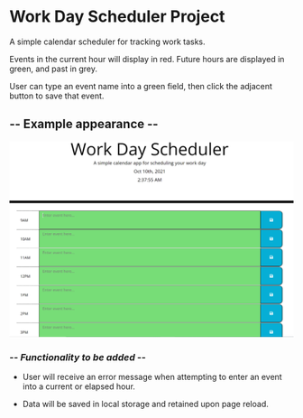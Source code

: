 # Work Day Scheduler Project

A simple calendar scheduler for tracking work tasks.

Events in the current hour will display in red. Future hours are displayed in green, and past in grey.

User can type an event name into a green field, then click the adjacent button to save that event.

## -- Example appearance --

![WS Example](assets/images/Work-Schedule-Example.PNG "Work Schedule Example")

### -- *Functionality to be added* --

* User will receive an error message when attempting to enter an event into a current or elapsed hour.

* Data will be saved in local storage and retained upon page reload.
